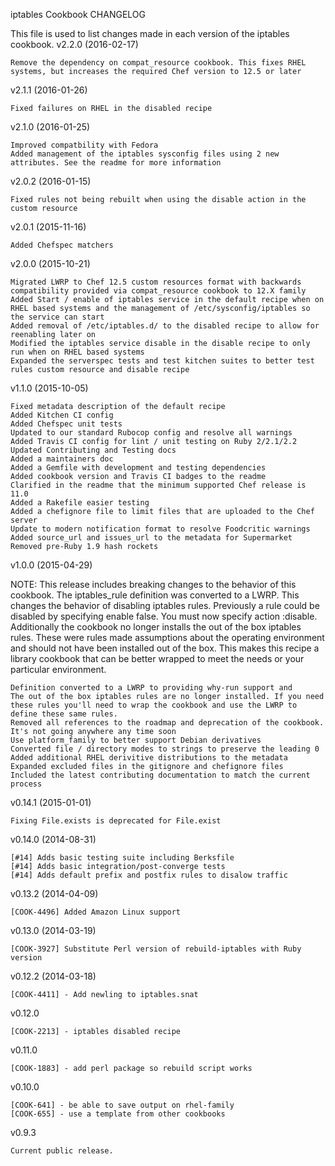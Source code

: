iptables Cookbook CHANGELOG

This file is used to list changes made in each version of the iptables cookbook.
v2.2.0 (2016-02-17)

    Remove the dependency on compat_resource cookbook. This fixes RHEL systems, but increases the required Chef version to 12.5 or later

v2.1.1 (2016-01-26)

    Fixed failures on RHEL in the disabled recipe

v2.1.0 (2016-01-25)

    Improved compatbility with Fedora
    Added management of the iptables sysconfig files using 2 new attributes. See the readme for more information

v2.0.2 (2016-01-15)

    Fixed rules not being rebuilt when using the disable action in the custom resource

v2.0.1 (2015-11-16)

    Added Chefspec matchers

v2.0.0 (2015-10-21)

    Migrated LWRP to Chef 12.5 custom resources format with backwards compatibility provided via compat_resource cookbook to 12.X family
    Added Start / enable of iptables service in the default recipe when on RHEL based systems and the management of /etc/sysconfig/iptables so the service can start
    Added removal of /etc/iptables.d/ to the disabled recipe to allow for reenabling later on
    Modified the iptables service disable in the disable recipe to only run when on RHEL based systems
    Expanded the serverspec tests and test kitchen suites to better test rules custom resource and disable recipe

v1.1.0 (2015-10-05)

    Fixed metadata description of the default recipe
    Added Kitchen CI config
    Added Chefspec unit tests
    Updated to our standard Rubocop config and resolve all warnings
    Added Travis CI config for lint / unit testing on Ruby 2/2.1/2.2
    Updated Contributing and Testing docs
    Added a maintainers doc
    Added a Gemfile with development and testing dependencies
    Added cookbook version and Travis CI badges to the readme
    Clarified in the readme that the minimum supported Chef release is 11.0
    Added a Rakefile easier testing
    Added a chefignore file to limit files that are uploaded to the Chef server
    Update to modern notification format to resolve Foodcritic warnings
    Added source_url and issues_url to the metadata for Supermarket
    Removed pre-Ruby 1.9 hash rockets

v1.0.0 (2015-04-29)

NOTE: This release includes breaking changes to the behavior of this cookbook. The iptables_rule definition was converted to a LWRP. This changes the behavior of disabling iptables rules. Previously a rule could be disabled by specifying enable false. You must now specify action :disable. Additionally the cookbook no longer installs the out of the box iptables rules. These were rules made assumptions about the operating environment and should not have been installed out of the box. This makes this recipe a library cookbook that can be better wrapped to meet the needs or your particular environment.

    Definition converted to a LWRP to providing why-run support and
    The out of the box iptables rules are no longer installed. If you need these rules you'll need to wrap the cookbook and use the LWRP to define these same rules.
    Removed all references to the roadmap and deprecation of the cookbook. It's not going anywhere any time soon
    Use platform_family to better support Debian derivatives
    Converted file / directory modes to strings to preserve the leading 0
    Added additional RHEL derivitive distributions to the metadata
    Expanded excluded files in the gitignore and chefignore files
    Included the latest contributing documentation to match the current process

v0.14.1 (2015-01-01)

    Fixing File.exists is deprecated for File.exist

v0.14.0 (2014-08-31)

    [#14] Adds basic testing suite including Berksfile
    [#14] Adds basic integration/post-converge tests
    [#14] Adds default prefix and postfix rules to disalow traffic

v0.13.2 (2014-04-09)

    [COOK-4496] Added Amazon Linux support

v0.13.0 (2014-03-19)

    [COOK-3927] Substitute Perl version of rebuild-iptables with Ruby version

v0.12.2 (2014-03-18)

    [COOK-4411] - Add newling to iptables.snat

v0.12.0

    [COOK-2213] - iptables disabled recipe

v0.11.0

    [COOK-1883] - add perl package so rebuild script works

v0.10.0

    [COOK-641] - be able to save output on rhel-family
    [COOK-655] - use a template from other cookbooks

v0.9.3

    Current public release.
